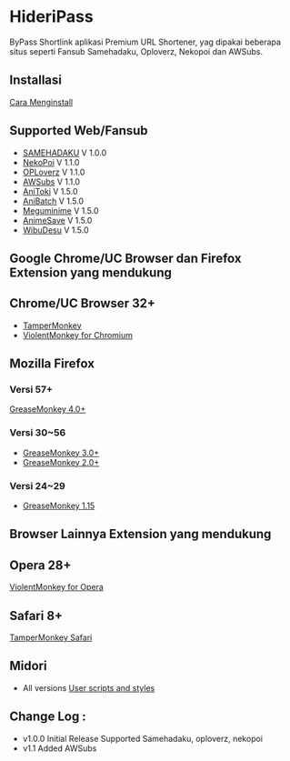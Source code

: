 # HideriPass
ByPass Shortlink aplikasi Premium URL Shortener, yag dipakai beberapa situs seperti Fansub Samehadaku, Oploverz, Nekopoi dan AWSubs.

Installasi
----------
[Cara Menginstall](https://indocoder.tech/bypass-download-samehadaku-nekopoi-dan-oploverz-tanpa-melewati-safelink)

## Supported Web/Fansub
* [SAMEHADAKU](https://www.samehadaku.net) V 1.0.0
* [NekoPoi](http://nekopoi.band) V 1.1.0
* [OPLoverz](https://oploverz.in) V 1.1.0
* [AWSubs](https://awsubs.co) V 1.1.0
* [AniToki](http://anitoki.web.id) V 1.5.0
* [AniBatch](https://anibatch.me) V 1.5.0
* [Meguminime](http://meguminime.com) V 1.5.0
* [AnimeSave](http://animesave.com) V 1.5.0
* [WibuDesu](http://wibudesu.com) V 1.5.0

## Google Chrome/UC Browser dan Firefox Extension yang mendukung
Chrome/UC Browser 32+
--------------------
* [TamperMonkey](https://chrome.google.com/webstore/detail/dhdgffkkebhmkfjojejmpbldmpobfkfo)
* [ViolentMonkey for Chromium](https://chrome.google.com/webstore/detail/violent-monkey/jinjaccalgkegednnccohejagnlnfdag)

Mozilla Firefox
---------------
### Versi 57+
[GreaseMonkey 4.0+](https://chrome.google.com/webstore/detail/dhdgffkkebhmkfjojejmpbldmpobfkfo)
### Versi 30~56
* [GreaseMonkey 3.0+](https://addons.mozilla.org/firefox/addon/greasemonkey/versions/3.17)
* [GreaseMonkey 2.0+](https://addons.mozilla.org/firefox/addon/greasemonkey/versions/2.3.1-signed)
### Versi 24~29
* [GreaseMonkey 1.15](https://addons.mozilla.org/firefox/addon/greasemonkey/versions/1.15.1-signed)

## Browser Lainnya Extension yang mendukung
Opera 28+
---------
[ViolentMonkey for Opera](https://addons.opera.com/en/extensions/details/violent-monkey/)

Safari 8+
---------
[TamperMonkey Safari](https://safari.tampermonkey.net/tampermonkey.safariextz)

Midori
------
* All versions
[User scripts and styles](http://midori-browser.org/faqs/#user_scripts_and_styles)

## Change Log :
* v1.0.0 
  Initial Release
  Supported Samehadaku, oploverz, nekopoi
* v1.1
  Added AWSubs
